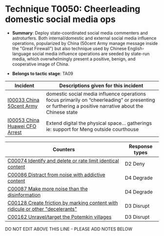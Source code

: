 # Technique T0050: Cheerleading domestic social media ops

* **Summary**: Deploy state-coordinated social media commenters and astroturfers. Both internal/domestic and external social media influence operations, popularized by China (50cent Army manage message inside the "Great Firewall") but also technique used by Chinese English-language social media influence operations are seeded by state-run media, which overwhelmingly present a positive, benign, and cooperative image of China. 

* **Belongs to tactic stage**: TA09


| Incident | Descriptions given for this incident |
| -------- | -------------------- |
| [I00033 China 50cent Army](../incidents/I00033.md) | domestic social media influence operations focus primarily on “cheerleading” or presenting or furthering a positive narrative about the Chinese state |
| [I00053 China Huawei CFO Arrest](../incidents/I00053.md) | Extend digital the physical space… gatherings ie: support for Meng outside courthouse |



| Counters | Response types |
| -------- | -------------- |
| [C00074 Identify and delete or rate limit identical content](../counters/C00074.md) | D2 Deny |
| [C00086 Distract from noise with addictive content](../counters/C00086.md) | D4 Degrade |
| [C00087 Make more noise than the disinformation](../counters/C00087.md) | D4 Degrade |
| [C00128 Create friction by marking content with ridicule or other "decelerants"](../counters/C00128.md) | D3 Disrupt |
| [C00162 Unravel/target the Potemkin villages](../counters/C00162.md) | D3 Disrupt |


DO NOT EDIT ABOVE THIS LINE - PLEASE ADD NOTES BELOW